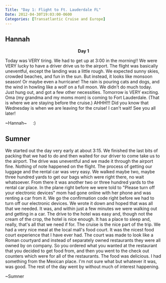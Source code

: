 ```yaml
---
Title: "Day 1: Flight to Ft. Lauderdale FL"
Date: 2012-04-30T19:03:00-0600
Categories: [Transatlantic Cruise and Europe]
---
```


## Hannah

<div align="CENTER">

<b>Day 1</b>

</div>

Today was VERY tiring. We had to get up at 3:00 in the morning!! We were
VERY lucky to have a driver drive us to the airport. The flight was
basically uneventful, except the landing was a little rough. We expected
sunny skies, crowded beaches, and fun in the sun. But instead, it looks
like monsoon season! Or maybe even a hurricane! The rain is pouring cats
and dogs, and the wind in howling like a wolf on a full moon. We didn't
do much today. Just hung out, and got a few other necessities. Tomorrow
is VERY exciting. Oma (my grandma and my moms mom) is coming to Fort
Lauderdale. (That is where we are staying before the cruise.) AHHH!!!
Did you know that Wednesday is when we are leaving for the cruise! I
can't wait! See you all later!

~Hannah~     :)

## Sumner

We started out the day very early at about 3:15. We finished the last
bits of packing that we had to do and then waited for our driver to come
take us to the airport. The drive was uneventful and we made it through
the airport fine. Nothing of note happened on the flight. The process of
getting our luggage and the rental car was very easy. We walked maybe
two, maybe three hundred yards to get our bags which were right there,
no wait whatsoever. From there it was another two or three hundred yards
to the rental car place. In the plane right before we were told to
"Please turn off your electronic devices" mom had gone online with her
phone and was renting a car from it. We go the confirmation code right
before we had to turn off our electronic devices. We wrote it down and
hoped that was all that we needed. It was, and within just a few minutes
we were walking out and getting in a car. The drive to the hotel was
easy and, though not the cream of the crop, the hotel is nice enough. It
has a place to sleep and, really, that's all that we need if for. The
cruise is the nice part of the trip. We had a very nice meal at the
local mall's food court. It was the nicest food court experience that I
have ever had. The court was made to look like a Roman courtyard and
instead of separately owned restaurants they were all owned by on
company. So you ordered what you wanted at the restaurant that you
decided to get food from, and then you went to the check out counters
which were for all of the restaurants. The food was delicious. I had
something from the Mexican place. I'm not sure what but whatever it was,
was good. The rest of the day went by without much of interest
happening.

~Sumner
